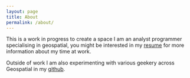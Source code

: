 ```yaml
---
layout: page
title: About
permalink: /about/
---
```


This is a work in progress to create a space
I am an analyst programmer specialising in geospatial, you might be interested in my [resume](/resume) for more information about my time at work.

Outside of work I am also experimenting with various geekery across Geospatial in my [github](github.com/nokout).
